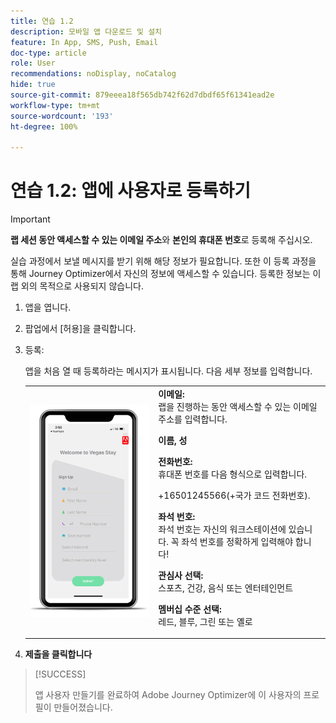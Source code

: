 ```yaml
---
title: 연습 1.2
description: 모바일 앱 다운로드 및 설치
feature: In App, SMS, Push, Email
doc-type: article
role: User
recommendations: noDisplay, noCatalog
hide: true
source-git-commit: 879eeea18f565db742f62d7dbdf65f61341ead2e
workflow-type: tm+mt
source-wordcount: '193'
ht-degree: 100%

---
```



# 연습 1.2: 앱에 사용자로 등록하기

>[!IMPORTANT]
>**랩 세션 동안 액세스할 수 있는 이메일 주소**&#x200B;와 **본인의 휴대폰 번호**&#x200B;로 등록해 주십시오.
>
> 실습 과정에서 보낼 메시지를 받기 위해 해당 정보가 필요합니다. 또한 이 등록 과정을 통해 Journey Optimizer에서 자신의 정보에 액세스할 수 있습니다. 등록한 정보는 이 랩 외의 목적으로 사용되지 않습니다.

1. 앱을 엽니다.
1. 팝업에서 [허용]을 클릭합니다.
1. 등록:

   앱을 처음 열 때 등록하라는 메시지가 표시됩니다. 다음 세부 정보를 입력합니다.

   <table>
    <tr>
    <td>
    <div>
    <img alt="앱 등록" src="../assets/1-2.png"/> 
    </div>
    </td>
    <td>
    <strong>이메일: </strong><br>랩을 진행하는 동안 액세스할 수 있는 이메일 주소를 입력합니다.
    </p><p>
    <strong>이름, 성 </strong>
    </p><p>
    <strong>전화번호: </strong> <br>휴대폰 번호를 다음 형식으로 입력합니다. 
    <p>+16501245566(+국가 코드 전화번호).
    </p><p>
    <strong>좌석 번호: </strong><br>좌석 번호는 자신의 워크스테이션에 있습니다. 꼭 좌석 번호를 정확하게 입력해야 합니다!
    </p><p>
    <strong>관심사 선택: </strong></br>스포츠, 건강, 음식 또는 엔터테인먼트
    </p><p>
    <strong>멤버십 수준 선택: </strong></br>레드, 블루, 그린 또는 옐로</p>
    </td>
    </tr>
    </table>

1. **제출을 클릭합니다**

>[!SUCCESS]
>
>앱 사용자 만들기를 완료하여 Adobe Journey Optimizer에 이 사용자의 프로필이 만들어졌습니다.

